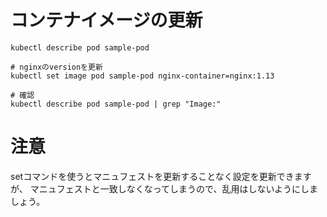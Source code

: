 # コンテナイメージの更新
```kubectl
kubectl describe pod sample-pod

# nginxのversionを更新
kubectl set image pod sample-pod nginx-container=nginx:1.13

# 確認
kubectl describe pod sample-pod | grep "Image:"
```

# 注意
  setコマンドを使うとマニュフェストを更新することなく設定を更新できますが、
  マニュフェストと一致しなくなってしまうので、乱用はしないようにしましょう。